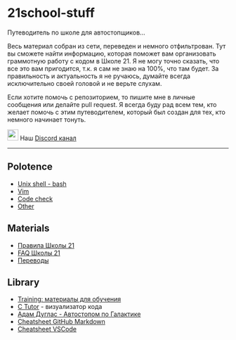 # 21school-stuff #

Путеводитель по школе для автостопщиков...
  
Весь материал собран из сети, переведен и немного отфильтрован. Тут вы сможете найти информацию, которая поможет вам организовать граммотную работу с кодом в Школе 21. Я не могу точно сказать, что все это вам пригодится, т.к. я сам не знаю на 100%, что там будет. За правильность и актуальность я не ручаюсь, думайте всегда исключительно своей головой и не верьте слухам.
  
Если хотите помочь с репозиторием, то пишите мне в личные сообщения или делайте pull request. Я всегда буду рад всем тем, кто желает помочь с этим путеводителем, который был создан для тех, кто немного начинает тонуть.
  
<img src=".src/logo_discord.png" width="25"> Наш [Discord канал](https://discord.gg/VwpeSFw)

---

 Polotence
---
* [Unix shell - bash](polotence/polotence.1_unix-shell_bash.md)
* [Vim](polotence/polotence.3_vim.md)
* [Code check](polotence/polotence.4_code-check.md)
* [Other](polotence/polotence.5_other.md)

 Materials
---
* [Правила Школы 21](materials/21school_rules_kzn2020.md)
* [FAQ Школы 21](https://docs.google.com/spreadsheets/d/1TdkoNjlj8RChC64Vi9igEjNY2q_sc_JMcunMk3oYywg/edit#gid=1558877365)
* [Переводы](materials/translations.md)

 Library
---
* [Training: материалы для обучения](library/training.md)
* [C Tutor](http://pythontutor.com/c.html#mode=display) - визуализатор кода
* [Адам Дуглас - Автостопом по Галактике](library/adam_duglas-avtostopom_po_galaktike.pdf)
* [Cheatsheet GitHub Markdown](./library/cheatsheet_gh-markdown.md)
* [Cheatsheet VSCode](./library/cheatsheet_vscode.md)
